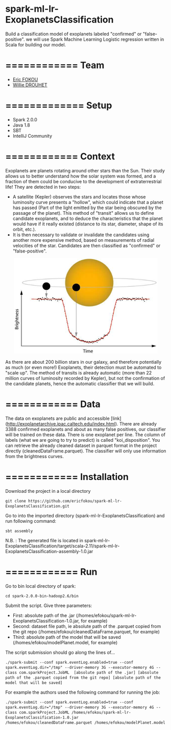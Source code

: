 # spark-ml-lr-ExoplanetsClassification
Build a classification model of exoplanets labeled "confirmed" or "false-positive". we will use Spark Machine Learning Logistic regression written in Scala for building our model.

============
Team
============


* [Eric FOKOU](https://github.com/ericfokou/)
* [Willie DROUHET](https://github.com/drwi)
   
=============
Setup 
=============

* Spark 2.0.0
* Java 1.8
* SBT
* IntelliJ Community

============
Context
============

Exoplanets are planets rotating around other stars than the Sun. Their study allows us to better understand how the solar system was formed, and a fraction of them could be conducive to the development of extraterrestrial life! They are detected in two steps:
* A satellite (Kepler) observes the stars and locates those whose luminosity curve presents a "hollow", which could indicate that a planet has passed
(Part of the light emitted by the star being obscured by the passage of the planet). This method of "transit" allows us to define candidate exoplanets, and to deduce the characteristics that the planet would have if it really existed (distance to its star, diameter, shape of its orbit, etc.).
* It is then necessary to validate or invalidate the candidates using another more expensive method, based on measurements of radial velocities of the star. Candidates are then classified as "confirmed" or "false-positive".
<p align="center">
  <img src="https://raw.githubusercontent.com/ericfokou/spark-ml-lr-ExoplanetsClassification/master/media/Satellite_observation.png" alt="Luminosity curve" height="300" width="450""/>
</p>
As there are about 200 billion stars in our galaxy, and therefore potentially as much (or even more!) Exoplanets, their detection must be automated to "scale up". The method of transits is already automatic (more than 22 million curves of luminosity recorded by Kepler), but not the confirmation of the candidate planets, hence the automatic classifier that we will build.

============
Data
============

The data on exoplanets are public and accessible [link] (http://exoplanetarchive.ipac.caltech.edu/index.html). There are already 3388 confirmed exoplanets and about as many false positives, our classifier will be trained on these data. There is one exoplanet per line. The column of labels (what we are going to try to predict) is called "koi_disposition". You can retrieve the already cleaned dataset in parquet format in the project directly (cleanedDataFrame.parquet). The classifier will only use information from the brightness curves.

============
Installation
============

Download the project in a local directory

```
git clone https://github.com/ericfokou/spark-ml-lr-ExoplanetsClassification.git
```

Go to into the imported directory (spark-ml-lr-ExoplanetsClassification) and run following command:

```
sbt assembly
```

N.B. : The generated file is located in spark-ml-lr-ExoplanetsClassification/target/scala-2.11/spark-ml-lr-ExoplanetsClassification-assembly-1.0.jar

============
Run
============

Go to bin local directory of spark:

```
cd spark-2.0.0-bin-hadoop2.6/bin
```

Submit the script. Give three parameters:

* First: absolute path of the .jar (/homes/efokou/spark-ml-lr-ExoplanetsClassification-1.0.jar, for example)
* Second: dataset file path, ie absolute path of the .parquet copied from the git repo (/homes/efokou/cleanedDataFrame.parquet, for example)
* Third: absolute path of the model that will be saved (/homes/efokou/modelPlanet.model, for example)

The script submission should go along the lines of...

```
./spark-submit --conf spark.eventLog.enabled=true --conf spark.eventLog.dir="/tmp" --driver-memory 3G --executor-memory 4G --class com.sparkProject.JobML  [absolute path of the .jar] [absolute path of the .parquet copied from the git repo] [absolute path of the model that will be saved]
```

For example the authors used the following command for running the job:

```
./spark-submit --conf spark.eventLog.enabled=true --conf spark.eventLog.dir="/tmp" --driver-memory 3G --executor-memory 4G --class com.sparkProject.JobML /homes/efokou/spark-ml-lr-ExoplanetsClassification-1.0.jar /homes/efokou/cleanedDataFrame.parquet /homes/efokou/modelPlanet.model
```





